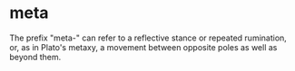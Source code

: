 # meta

The prefix "meta-" can refer to a reflective stance or repeated rumination, or, as in Plato's metaxy, a movement between opposite poles as well as beyond them.
